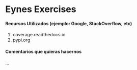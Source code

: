 # Eynes Exercises

#### Recursos Utilizados (ejemplo: Google, StackOverflow, etc)
1. coverage.readthedocs.io
2. pypi.org

#### Comentarios que quieras hacernos
...
